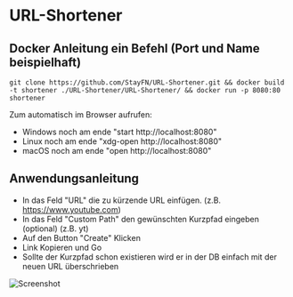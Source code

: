 # URL-Shortener

## Docker Anleitung ein Befehl (Port und Name beispielhaft)
```console
git clone https://github.com/StayFN/URL-Shortener.git && docker build -t shortener ./URL-Shortener/URL-Shortener/ && docker run -p 8080:80 shortener
```

Zum automatisch im Browser aufrufen:
* Windows noch am ende "start http://localhost:8080"
* Linux noch am ende "xdg-open http://localhost:8080"
* macOS noch am ende "open http://localhost:8080"

## Anwendungsanleitung
* In das Feld "URL" die zu kürzende URL einfügen. (z.B. https://www.youtube.com)
* In das Feld "Custom Path" den gewünschten Kurzpfad eingeben (optional) (z.B. yt)
* Auf den Button "Create" Klicken
* Link Kopieren und Go
* Sollte der Kurzpfad schon existieren wird er in der DB einfach mit der neuen URL überschrieben

![Screenshot](https://i.imgur.com/moDKkRy.png)
